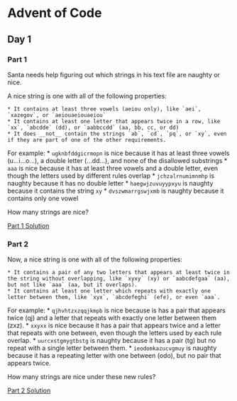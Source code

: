 # Advent of Code
## Day 1

### Part 1
Santa needs help figuring out which strings in his text file are naughty or nice.

A nice string is one with all of the following properties:

	* It contains at least three vowels (aeiou only), like `aei`, `xazegov`, or `aeiouaeiouaeiou`
	* It contains at least one letter that appears twice in a row, like `xx`, `abcdde` (dd), or `aabbccdd` (aa, bb, cc, or dd)
	* It does __not__ contain the strings `ab`, `cd`, `pq`, or `xy`, even if they are part of one of the other requirements.

For example:
	* `ugknbfddgicrmopn` is nice because it has at least three vowels (u...i...o...), a double letter (...dd...), and none of the disallowed substrings
	* `aaa` is nice because it has at least three vowels and a double letter, even though the letters used by different rules overlap
	* `jchzalrnumimnmhp` is naughty because it has no double letter
	* `haegwjzuvuyypxyu` is naughty because it contains the string `xy`
	* `dvszwmarrgswjxmb` is naughty because it contains only one vowel

How many strings are nice?

[Part 1 Solution](part1.rb)

### Part 2
Now, a nice string is one with all of the following properties:

	* It contains a pair of any two letters that appears at least twice in the string without overlapping, like `xyxy` (xy) or `aabcdefgaa` (aa), but not like `aaa` (aa, but it overlaps).
	* It contains at least one letter which repeats with exactly one letter between them, like `xyx`, `abcdefeghi` (efe), or even `aaa`.

For example:
	* `qjhvhtzxzqqjkmpb` is nice because is has a pair that appears twice (qj) and a letter that repeats with exactly one letter between them (zxz).
	* `xxyxx` is nice because it has a pair that appears twice and a letter that repeats with one between, even though the letters used by each rule overlap.
	* `uurcxstgmygtbstg` is naughty because it has a pair (tg) but no repeat with a single letter between them.
	* `ieodomkazucvgmuy` is naughty because it has a repeating letter with one between (odo), but no pair that appears twice.

How many strings are nice under these new rules?

[Part 2 Solution](part2.rb)